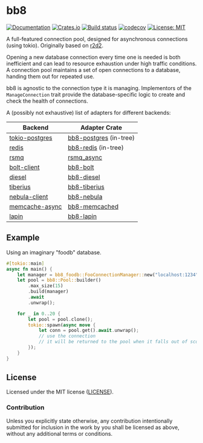 # bb8

[![Documentation](https://docs.rs/bb8/badge.svg)](https://docs.rs/bb8/)
[![Crates.io](https://img.shields.io/crates/v/bb8.svg)](https://crates.io/crates/bb8)
[![Build status](https://github.com/djc/bb8/workflows/CI/badge.svg)](https://github.com/djc/bb8/actions?query=workflow%3ACI)
[![codecov](https://codecov.io/gh/djc/bb8/branch/main/graph/badge.svg)](https://codecov.io/gh/djc/bb8)
[![License: MIT](https://img.shields.io/badge/License-MIT-blue.svg)](./LICENSE)

A full-featured connection pool, designed for asynchronous connections (using
tokio). Originally based on [r2d2](https://github.com/sfackler/r2d2).

Opening a new database connection every time one is needed is both inefficient
and can lead to resource exhaustion under high traffic conditions. A connection
pool maintains a set of open connections to a database, handing them out for
repeated use.

bb8 is agnostic to the connection type it is managing. Implementors of the
`ManageConnection` trait provide the database-specific logic to create and
check the health of connections.

A (possibly not exhaustive) list of adapters for different backends:

Backend | Adapter Crate
------- | -------------
[tokio-postgres](https://github.com/sfackler/rust-postgres) | [bb8-postgres](https://crates.io/crates/bb8-postgres) (in-tree)
[redis](https://github.com/mitsuhiko/redis-rs) | [bb8-redis](https://crates.io/crates/bb8-redis) (in-tree)
[rsmq](https://github.com/smrchy/rsmq) | [rsmq_async](https://crates.io/crates/rsmq_async)
[bolt-client](https://crates.io/crates/bolt-client) | [bb8-bolt](https://crates.io/crates/bb8-bolt)
[diesel](https://crates.io/crates/diesel) | [bb8-diesel](https://crates.io/crates/bb8-diesel)
[tiberius](https://crates.io/crates/tiberius) | [bb8-tiberius](https://crates.io/crates/bb8-tiberius)
[nebula-client](https://crates.io/crates/nebula-client) | [bb8-nebula](https://crates.io/crates/bb8-nebula)
[memcache-async](https://github.com/vavrusa/memcache-async) | [bb8-memcached](https://crates.io/crates/bb8-memcached)
[lapin](https://crates.io/crates/lapin) | [bb8-lapin](https://crates.io/crates/bb8-lapin)

## Example

Using an imaginary "foodb" database.

```rust
#[tokio::main]
async fn main() {
    let manager = bb8_foodb::FooConnectionManager::new("localhost:1234");
    let pool = bb8::Pool::builder()
        .max_size(15)
        .build(manager)
        .await
        .unwrap();

    for _ in 0..20 {
        let pool = pool.clone();
        tokio::spawn(async move {
            let conn = pool.get().await.unwrap();
            // use the connection
            // it will be returned to the pool when it falls out of scope.
        });
    }
}
```

## License

Licensed under the MIT license ([LICENSE](LICENSE)).

### Contribution

Unless you explicitly state otherwise, any contribution intentionally submitted
for inclusion in the work by you shall be licensed as above, without any
additional terms or conditions.
